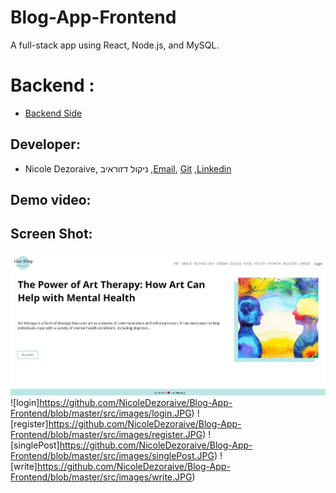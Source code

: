 # Blog-App-Frontend
A full-stack app using React, Node.js, and MySQL.

# Backend : 
* [Backend Side](https://github.com/NicoleDezoraive/Blog-App-Backend)

## Developer:
  * Nicole Dezoraive, ניקול דזוראיב ,[Email](dezoraivenicole@gmail.com), [Git](https://github.com/NicoleDezoraive) ,[Linkedin](https://www.linkedin.com/in/nicole-dezoraive/)

## Demo video:


## Screen Shot:
![posts](https://github.com/NicoleDezoraive/Blog-App-Frontend/blob/master/src/images/posts.JPG)
![login]https://github.com/NicoleDezoraive/Blog-App-Frontend/blob/master/src/images/login.JPG)
![register]https://github.com/NicoleDezoraive/Blog-App-Frontend/blob/master/src/images/register.JPG)
![singlePost]https://github.com/NicoleDezoraive/Blog-App-Frontend/blob/master/src/images/singlePost.JPG)
![write]https://github.com/NicoleDezoraive/Blog-App-Frontend/blob/master/src/images/write.JPG)
